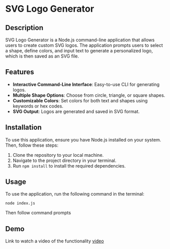# SVG Logo Generator

## Description

SVG Logo Generator is a Node.js command-line application that allows users to create custom SVG logos. The application prompts users to select a shape, define colors, and input text to generate a personalized logo, which is then saved as an SVG file.

## Features

- **Interactive Command-Line Interface**: Easy-to-use CLI for generating logos.
- **Multiple Shape Options**: Choose from circle, triangle, or square shapes.
- **Customizable Colors**: Set colors for both text and shapes using keywords or hex codes.
- **SVG Output**: Logos are generated and saved in SVG format.

## Installation

To use this application, ensure you have Node.js installed on your system. Then, follow these steps:

1. Clone the repository to your local machine.
2. Navigate to the project directory in your terminal.
3. Run `npm install` to install the required dependencies.



## Usage

To use the application, run the following command in the terminal:

```
node index.js
```
Then follow command prompts

## Demo

Link to watch a video of the functionality [video](https://drive.google.com/file/d/1eYmlNlKcxgfpDIPhT7_fPJUYNLeqVBLD/view)